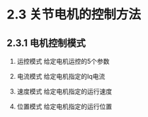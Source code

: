 # 2.3 关节电机的控制方法

## 2.3.1 电机控制模式

1. 运控模式
给定电机运控的5个参数

2. 电流模式
给定电机指定的Iq电流

3. 速度模式
给定电机指定的运行速度

4. 位置模式
给定电机指定的运行位置